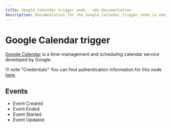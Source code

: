 ```yaml
---
title: Google Calendar trigger node - n8n Documentation
description: Documentation for the Google Calendar trigger node in n8n, a workflow automation platform. Includes details of operations and configuration, and links to examples and credentials information.
---
```


# Google Calendar trigger

[Google Calendar](https://www.google.com/calendar/) is a time-management and scheduling calendar service developed by Google.

!!! note "Credentials"
    You can find authentication information for this node [here](/integrations/builtin/credentials/google/).


## Events

- Event Created
- Event Ended
- Event Started
- Event Updated

